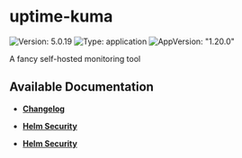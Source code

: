 # uptime-kuma

![Version: 5.0.19](https://img.shields.io/badge/Version-5.0.19-informational?style=flat-square) ![Type: application](https://img.shields.io/badge/Type-application-informational?style=flat-square) ![AppVersion: "1.20.0"](https://img.shields.io/badge/AppVersion-"1.20.0"-informational?style=flat-square)

A fancy self-hosted monitoring tool

## Available Documentation

- [**Changelog**](CHANGELOG)

- [**Helm Security**](container-security)

- [**Helm Security**](helm-security)

